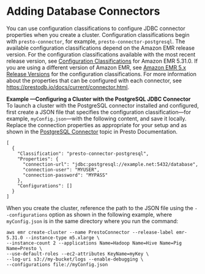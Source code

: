 # Adding Database Connectors<a name="presto-adding-db-connectors"></a>

You can use configuration classifications to configure JDBC connector properties when you create a cluster\. Configuration classifications begin with `presto-connector`, for example, `presto-connector-postgresql`\. The available configuration classifications depend on the Amazon EMR release version\. For the configuration classifications available with the most recent release version, see [Configuration Classifications](emr-release-5x.md#emr-5310-class) for Amazon EMR 5\.31\.0\. If you are using a different version of Amazon EMR, see [Amazon EMR 5\.x Release Versions](emr-release-5x.md) for the configuration classifications\. For more information about the properties that can be configured with each connector, see [https://prestodb\.io/docs/current/connector\.html](https://prestodb.io/docs/current/connector.html)\. 

**Example —Configuring a Cluster with the PostgreSQL JDBC Connector**  
To launch a cluster with the PostgreSQL connector installed and configured, first create a JSON file that specifies the configuration classification—for example, `myConfig.json`—with the following content, and save it locally\.  
Replace the connection properties as appropriate for your setup and as shown in the [PostgreSQL Connector](https://prestodb.io/docs/current/connector/postgresql.html) topic in Presto Documentation\.  

```
[
  {
    "Classification": "presto-connector-postgresql",
    "Properties": {
      "connection-url": "jdbc:postgresql://example.net:5432/database",
      "connection-user": "MYUSER",
      "connection-password": "MYPASS"
    },
    "Configurations": []
  }
]
```
When you create the cluster, reference the path to the JSON file using the `--configurations` option as shown in the following example, where `myConfig.json` is in the same directory where you run the command:  

```
aws emr create-cluster --name PrestoConnector --release-label emr-5.31.0 --instance-type m5.xlarge \
--instance-count 2 --applications Name=Hadoop Name=Hive Name=Pig Name=Presto \
--use-default-roles --ec2-attributes KeyName=myKey \
--log-uri s3://my-bucket/logs --enable-debugging \
--configurations file://myConfig.json
```